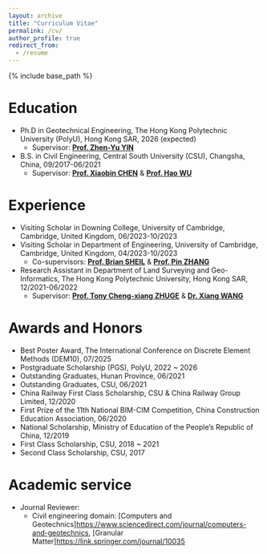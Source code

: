 ```yaml
---
layout: archive
title: "Curriculum Vitae"
permalink: /cv/
author_profile: true
redirect_from:
  - /resume
---
```


{% include base_path %}

Education
======
* Ph.D in Geotechnical Engineering, The Hong Kong Polytechnic University (PolyU), Hong Kong SAR, 2026 (expected)
  * Supervisor: **[Prof. Zhen-Yu YIN](http://geoinvention.com/rteam_yinzhenyu.html)**
* B.S. in Civil Engineering, Central South University (CSU), Changsha, China, 09/2017-06/2021
  * Supervisor: **[Prof. Xiaobin CHEN](https://faculty.csu.edu.cn/chenxiaobin/en/index.htm)** & **[Prof. Hao WU](https://faculty.csu.edu.cn/wuhao/zh_CN/index.htm)**

Experience
======
* Visiting Scholar in  Downing College, University of Cambridge, Cambridge, United Kingdom, 06/2023-10/2023
* Visiting Scholar in Department of Engineering, University of Cambridge, Cambridge, United Kingdom, 04/2023-10/2023
  * Co-supervisors: **[Prof. Brian SHEIL](https://dcu-group.co.uk/team/brian/)** & **[Prof. Pin ZHANG](https://pinzhang3.github.io/people/)**
* Research Assistant in Department of Land Surveying and Geo-Informatics, The Hong Kong Polytechnic University, Hong Kong SAR, 12/2021-06/2022
  * Supervisor: **[Prof. Tony Cheng-xiang ZHUGE](https://thetipteam.wixstudio.com/website)** & **[Dr. Xiang WANG](https://www.researchgate.net/profile/Xiang-Wang-74)**
  
Awards and Honors
======
* Best Poster Award, The International Conference on Discrete Element Methods (DEM10), 07/2025
* Postgraduate Scholarship (PGS), PolyU, 2022 ~ 2026
* Outstanding Graduates, Hunan Province, 06/2021
* Outstanding Graduates, CSU, 06/2021
* China Railway First Class Scholarship, CSU & China Railway Group Limited, 12/2020
* First Prize of the 11th National BIM-CIM Competition, China Construction Education Association, 06/2020
* National Scholarship, Ministry of Education of the People’s Republic of China, 12/2019
* First Class Scholarship, CSU, 2018 ~ 2021
* Second Class Scholarship, CSU, 2017

Academic service
======
* Journal Reviewer:
  * Civil engineering domain: [Computers and Geotechnics]<https://www.sciencedirect.com/journal/computers-and-geotechnics>, [Granular Matter]<https://link.springer.com/journal/10035>

  
